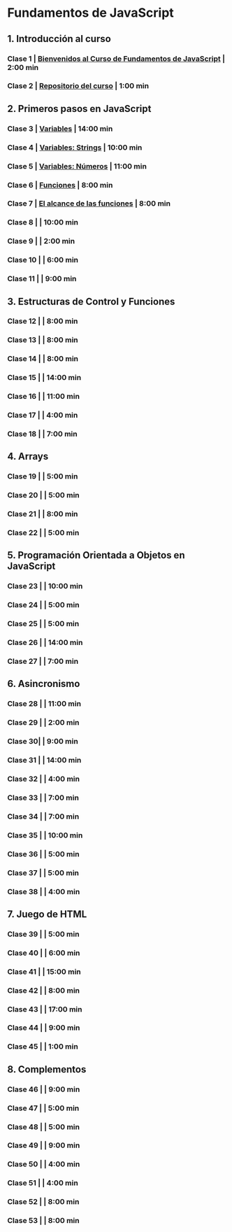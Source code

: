﻿
# Fundamentos de JavaScript

  
  
  
  
  

## 1. Introducción al curso

  
  
  

### Clase 1 | [Bienvenidos al Curso de Fundamentos de JavaScript](https://platzi.com/clases/1339-fundamentos-javascript/21791-bienvenidos-al-curso-de-fundamentos-de-javascript/ "") | 2:00 min

  
  
  

### Clase 2 | [Repositorio del curso](https://platzi.com/clases/1339-fundamentos-javascript/13271-repositorio-del-curso/ "") | 1:00 min

  
  
  
  

## 2. Primeros pasos en JavaScript

  
  
  

### Clase 3 | [Variables](https://platzi.com/clases/1339-fundamentos-javascript/12886-variables/ "") | 14:00 min

  
  
  

### Clase 4 | [Variables: Strings](https://platzi.com/clases/1339-fundamentos-javascript/12887-variables-strin-3/ "") | 10:00 min

  
  

### Clase 5 | [Variables: Números](https://platzi.com/clases/1339-fundamentos-javascript/12888-variables-numer-8/ "") | 11:00 min

  
  
  

### Clase 6 | [Funciones](https://platzi.com/clases/1339-fundamentos-javascript/12889-funciones61-3/ "") | 8:00 min

  
  
  

### Clase 7 | [El alcance de las funciones](https://platzi.com/clases/1339-fundamentos-javascript/12890-el-alcance-de-las-funcion-8/ "") | 8:00 min

  

[](https://platzi.com/clases/1339-fundamentos-javascript/12892-objetos61-9/  "Objetos")

  

### Clase 8 | | 10:00 min

  

[](https://platzi.com/clases/1339-fundamentos-javascript/12893-desestructurar-objet-3/  "Desestructurar objetos")

  

### Clase 9 | | 2:00 min

  

[](https://platzi.com/clases/1339-fundamentos-javascript/12894-parametros-como-referencia-o-como-val-7/  "Parámetros como referencia o como valor")

  

### Clase 10 | | 6:00 min

  

[](https://platzi.com/clases/1339-fundamentos-javascript/12895-comparaciones-en-javascri-3/  "Comparaciones en JavaScript")

  

### Clase 11 | | 9:00 min

  
  
  
  

## 3. Estructuras de Control y Funciones

  

[](https://platzi.com/clases/1339-fundamentos-javascript/12896-condicional-8/  "Condicionales")

  

### Clase 12 | | 8:00 min

  

[](https://platzi.com/clases/1339-fundamentos-javascript/12897-funciones-que-retornan-valor-2/  "Funciones que retornan valores")

  

### Clase 13 | | 8:00 min

  

[](https://platzi.com/clases/1339-fundamentos-javascript/12898-arrow-functions18-4/  "Arrow functions")

  

### Clase 14 | | 8:00 min

  

[](https://platzi.com/clases/1339-fundamentos-javascript/12899-estructuras-repetitivas-for21-9/  "Estructuras repetitivas: for")

  

### Clase 15 | | 14:00 min

  

[](https://platzi.com/clases/1339-fundamentos-javascript/12900-estructuras-repetitivas-while98-4/  "Estructuras repetitivas: while")

  

### Clase 16 | | 11:00 min

  

[](https://platzi.com/clases/1339-fundamentos-javascript/12902-estructuras-repetitivas-do-while51-9/  "Estructuras repetitivas: do-while")

  

### Clase 17 | | 4:00 min

  

[](https://platzi.com/clases/1339-fundamentos-javascript/12903-condicional-multiple-swit-5/  "Condicional múltiple: switch")

  

### Clase 18 | | 7:00 min

  
  
  
  

## 4. Arrays

  

[](https://platzi.com/clases/1339-fundamentos-javascript/12904-introduccion-a-arra-4/  "Introducción a arrays")

  

### Clase 19 | | 5:00 min

  

[](https://platzi.com/clases/1339-fundamentos-javascript/12905-filtrar-un-arr-0/  "Filtrar un array")

  

### Clase 20 | | 5:00 min

  

[](https://platzi.com/clases/1339-fundamentos-javascript/12906-transformar-un-array/  "Transformar un array")

  

### Clase 21 | | 8:00 min

  

[](https://platzi.com/clases/1339-fundamentos-javascript/12907-reducir-un-array-a-un-val-3/  "Reducir un array a un valor")

  

### Clase 22 | | 5:00 min

  
  
  
  

## 5. Programación Orientada a Objetos en JavaScript

  

[](https://platzi.com/clases/1339-fundamentos-javascript/12908-como-funcionan-las-clases-en-javascri-9/  "Cómo funcionan las clases en JavaScript")

  

### Clase 23 | | 10:00 min

  

[](https://platzi.com/clases/1339-fundamentos-javascript/12909-modificando-un-prototi-2/  "Modificando un prototipo")

  

### Clase 24 | | 5:00 min

  

[](https://platzi.com/clases/1339-fundamentos-javascript/12910-el-contexto-de-las-funciones-quien-es-th-8/  "El contexto de las funciones: quién es this")

  

### Clase 25 | | 5:00 min

  

[](https://platzi.com/clases/1339-fundamentos-javascript/12911-la-verdad-oculta-sobre-las-quotclasesquot-en-jav-5/  "La verdad oculta sobre las clases en JavaScript")

  

### Clase 26 | | 14:00 min

  

[](https://platzi.com/clases/1339-fundamentos-javascript/12955-clases-en-javascript/  "Clases en JavaScript")

  

### Clase 27 | | 7:00 min

  
  
  

## 6. Asincronismo

  

[](https://platzi.com/clases/1339-fundamentos-javascript/12956-funciones-como-parametr-7/  "Funciones como parámetros")

  

### Clase 28 | | 11:00 min

  

[](https://platzi.com/clases/1339-fundamentos-javascript/12957-como-funciona-el-asincronismo-en-javascri-2/  "Cómo funciona el asincronismo en JavaScript")

  

### Clase 29 | | 2:00 min

  

[](https://platzi.com/clases/1339-fundamentos-javascript/12958-como-funciona-el-tiempo-en-javascript/  "Cómo funciona el tiempo en JavaScript")

  

### Clase 30| | 9:00 min

  

[](https://platzi.com/clases/1339-fundamentos-javascript/12959-callbacks82-6/  "Callbacks")

  

### Clase 31 | | 14:00 min

  

[](https://platzi.com/clases/1339-fundamentos-javascript/12960-haciendo-multiples-reques-7/  "Haciendo múltiples requests")

  

### Clase 32 | | 4:00 min

  

[](https://platzi.com/clases/1339-fundamentos-javascript/12961-manejando-el-orden-y-el-asincronismo-en-javascri-5/  "Manejando el Orden y el Asincronismo en JavaScript")

  

### Clase 33 | | 7:00 min

  

[](https://platzi.com/clases/1339-fundamentos-javascript/12962-manejo-de-errores-con-callbac-2/  "Manejo de errores con callbacks")

  

### Clase 34 | | 7:00 min

  

[](https://platzi.com/clases/1339-fundamentos-javascript/12963-promesas/  "Promesas")

  

### Clase 35 | | 10:00 min

  

[](https://platzi.com/clases/1339-fundamentos-javascript/12964-promesas-encadenad-2/  "Promesas Encadenadas")

  

### Clase 36 | | 5:00 min

  

[](https://platzi.com/clases/1339-fundamentos-javascript/12965-multiples-promesas-en-parale-3/  "Múltiples promesas en paralelo")

  

### Clase 37 | | 5:00 min

  

[](https://platzi.com/clases/1339-fundamentos-javascript/12966-async-await-lo-ultimo-en-asincronis-9/  "Async-await: lo último en asincronismo")

  

### Clase 38 | | 4:00 min

  
  
  

## 7. Juego de HTML

  

[](https://platzi.com/clases/1339-fundamentos-javascript/12967-comenzando-el-jue-0/  "Comenzando el juego")

  

### Clase 39 | | 5:00 min

  

[](https://platzi.com/clases/1339-fundamentos-javascript/12968-generando-una-secuencia-de-numer-7/  "Generando una secuencia de números")

  

### Clase 40 | | 6:00 min

  

[](https://platzi.com/clases/1339-fundamentos-javascript/12969-iluminando-la-secuencia-de-color-8/  "Iluminando la secuencia de colores")

  

### Clase 41 | | 15:00 min

  

[](https://platzi.com/clases/1339-fundamentos-javascript/12970-obteniendo-el-input-del-usuar-4/  "Obteniendo el input del usuario")

  

### Clase 42 | | 8:00 min

  

[](https://platzi.com/clases/1339-fundamentos-javascript/12971-agregando-la-verificacion-del-color-elegi-5/  "Agregando la verificación del color elegido")

  

### Clase 43 | | 17:00 min

  

[](https://platzi.com/clases/1339-fundamentos-javascript/12972-agregando-los-estados-finales-del-jue-4/  "Agregando los estados finales del juego")

  

### Clase 44 | | 9:00 min

  

[](https://platzi.com/clases/1339-fundamentos-javascript/12973-conclusiones-del-curso/  "Conclusiones del curso")

  

### Clase 45 | | 1:00 min

  
  
  

## 8. Complementos

  

[](https://platzi.com/clases/1339-fundamentos-javascript/12974-var-let-y-const-las-diferencias-entre-ell-7/  "var, let y const: las diferencias entre ellos")

  

### Clase 46 | | 9:00 min

  

[](https://platzi.com/clases/1339-fundamentos-javascript/12975-hace-cuantos-dias-nacis-9/  "¿Hace cuántos días naciste?")

  

### Clase 47 | | 5:00 min

  

[](https://platzi.com/clases/1339-fundamentos-javascript/12977-funciones-recursivas09-3/  "Funciones recursivas")

  

### Clase 48 | | 5:00 min

  

[](https://platzi.com/clases/1339-fundamentos-javascript/12978-memoizacion-ahorrando-compu-2/  "Memoización: ahorrando cómputo")

  

### Clase 49 | | 9:00 min

  

[](https://platzi.com/clases/1339-fundamentos-javascript/12979-entiende-los-closures-de-javascript/  "Entiende los closures de JavaScript")

  

### Clase 50 | | 4:00 min

  

[](https://platzi.com/clases/1339-fundamentos-javascript/12980-estructuras-de-datos-inmutabl-7/  "Estructuras de datos inmutables")

  

### Clase 51 | | 4:00 min

  

[](https://platzi.com/clases/1339-fundamentos-javascript/12981-cambiando-de-contexto-al-llamar-a-una-funci-8/  "Cambiando de contexto al llamar a una función")

  

### Clase 52 | | 8:00 min

  

[](https://platzi.com/clases/1339-fundamentos-javascript/12982-cuando-hace-falta-poner-el-punto-y-coma-al-final-5/  "¿Cuándo hace falta poner el punto y coma al final de la línea?")

  

### Clase 53 | | 8:00 min
